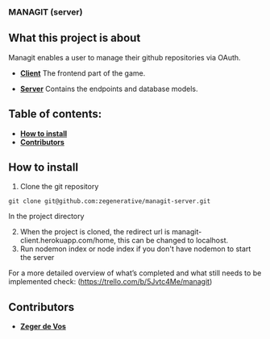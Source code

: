 ### MANAGIT (server)

## What this project is about
Managit enables a user to manage their github repositories via OAuth.

- **[Client](https://github.com/zegenerative/managit-client)**
  The frontend part of the game.

- **[Server](https://github.com/zegenerative/managit-server)**
  Contains the endpoints and database models.

## Table of contents:

- **[How to install](#how-to-install)**
- **[Contributors](#contributors)**

## How to install

1. Clone the git repository

`git clone git@github.com:zegenerative/managit-server.git`

In the project directory

2. When the project is cloned, the redirect url is managit-client.herokuapp.com/home, this can be changed to localhost.
3. Run nodemon index or node index if you don't have nodemon to start the server

For a more detailed overview of what’s completed and what still needs to be implemented check: (https://trello.com/b/5Jvtc4Me/managit)

## Contributors

- **[Zeger de Vos](https://github.com/zegenerative)**
